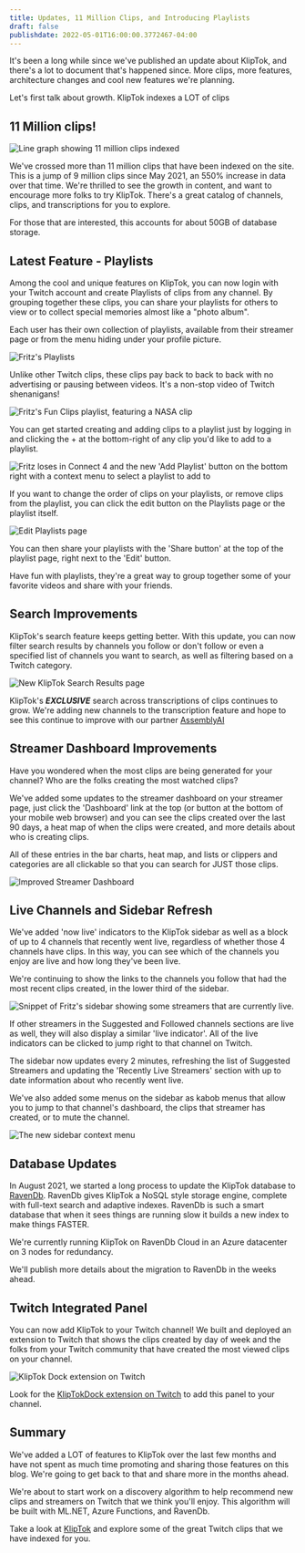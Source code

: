 ```yaml
---
title: Updates, 11 Million Clips, and Introducing Playlists
draft: false
publishdate: 2022-05-01T16:00:00.3772467-04:00
---
```


It's been a long while since we've published an update about KlipTok, and there's a lot to document that's happened since.  More clips, more features, architecture changes and cool new features we're planning.

Let's first talk about growth.  KlipTok indexes a LOT of clips

## 11 Million clips!

![Line graph showing 11 million clips indexed](img/11million.png)

We've crossed more than 11 million clips that have been indexed on the site.  This is a jump of 9 million clips since May 2021, an 550% increase in data over that time.  We're thrilled to see the growth in content, and want to encourage more folks to try KlipTok.  There's a great catalog of channels, clips, and transcriptions for you to explore.

For those that are interested, this accounts for about 50GB of database storage.

## Latest Feature - Playlists

Among the cool and unique features on KlipTok, you can now login with your Twitch account and create Playlists of clips from any channel.  By grouping together these clips, you can share your playlists for others to view or to collect special memories almost like a "photo album".

Each user has their own collection of playlists, available from their streamer page or from the menu hiding under your profile picture.

![Fritz's Playlists](img/1-playlists.png)

Unlike other Twitch clips, these clips pay back to back to back with no advertising or pausing between videos.  It's a non-stop video of Twitch shenanigans!

![Fritz's Fun Clips playlist, featuring a NASA clip](img/2-playlist.png)

You can get started creating and adding clips to a playlist just by logging in and clicking the + at the bottom-right of any clip you'd like to add to a playlist.

![Fritz loses in Connect 4 and the new 'Add Playlist' button on the bottom right with a context menu to select a playlist to add to](img/3-AddToPlaylist.png)

If you want to change the order of clips on your playlists, or remove clips from the playlist, you can click the edit button on the Playlists page or the playlist itself.

![Edit Playlists page](img/4-EditPlaylist.png)

You can then share your playlists with the 'Share button' at the top of the playlist page, right next to the 'Edit' button.

Have fun with playlists, they're a great way to group together some of your favorite videos and share with your friends.

## Search Improvements

KlipTok's search feature keeps getting better.  With this update, you can now filter search results by channels you follow or don't follow or even a specified list of channels you want to search, as well as filtering based on a Twitch category.  

![New KlipTok Search Results page](img/5-SearchImprovements.png)

KlipTok's _**EXCLUSIVE**_ search across transcriptions of clips continues to grow.  We're adding new channels to the transcription feature and hope to see this continue to improve with our partner [AssemblyAI](https://assemblyai.com)

## Streamer Dashboard Improvements

Have you wondered when the most clips are being generated for your channel?  Who are the folks creating the most watched clips? 

We've added some updates to the streamer dashboard on your streamer page, just click the 'Dashboard' link at the top (or button at the bottom of your mobile web browser) and you can see the clips created over the last 90 days, a heat map of when the clips were created, and more details about who is creating clips.

All of these entries in the bar charts, heat map, and lists or clippers and categories are all clickable so that you can search for JUST those clips.

![Improved Streamer Dashboard](img/6-Dashboard.png)


## Live Channels and Sidebar Refresh

We've added 'now live' indicators to the KlipTok sidebar as well as a block of up to 4 channels that recently went live, regardless of whether those 4 channels have clips.  In this way, you can see which of the channels you enjoy are live and how long they've been live.  

We're continuing to show the links to the channels you follow that had the most recent clips created, in the lower third of the sidebar.

![Snippet of Fritz's sidebar showing some streamers that are currently live.](img/7-sidebar.png)

If other streamers in the Suggested and Followed channels sections are live as well, they will also display a similar 'live indicator'.  All of the live indicators can be clicked to jump right to that channel on Twitch.

The sidebar now updates every 2 minutes, refreshing the list of Suggested Streamers and updating the 'Recently Live Streamers' section with up to date information about who recently went live.

We've also added some menus on the sidebar as kabob menus that allow you to jump to that channel's dashboard, the clips that streamer has created, or to mute the channel.

![The new sidebar context menu](img/8-sidebar-contextmenu.png)

## Database Updates

In August 2021, we started a long process to update the KlipTok database to [RavenDb](https://ravendb.net).  RavenDb gives KlipTok a NoSQL style storage engine, complete with full-text search and adaptive indexes.  RavenDb is such a smart database that when it sees things are running slow it builds a new index to make things FASTER.

We're currently running KlipTok on RavenDb Cloud in an Azure datacenter on 3 nodes for redundancy.

We'll publish more details about the migration to RavenDb in the weeks ahead.

## Twitch Integrated Panel

You can now add KlipTok to your Twitch channel!  We built and deployed an extension to Twitch that shows the clips created by day of week and the folks from your Twitch community that have created the most viewed clips on your channel.

![KlipTok Dock extension on Twitch](img/9-KlipTokDock.png)

Look for the [KlipTokDock extension on Twitch](https://dashboard.twitch.tv/extensions/eakutjhdwh3m1p7vd7uodnvweuhzmz-0.2.0) to add this panel to your channel.

## Summary

We've added a LOT of features to KlipTok over the last few months and have not spent as much time promoting and sharing those features on this blog.  We're going to get back to that and share more in the months ahead.

We're about to start work on a discovery algorithm to help recommend new clips and streamers on Twitch that we think you'll enjoy.  This algorithm will be built with ML.NET, Azure Functions, and RavenDb.

Take a look at [KlipTok](https://kliptok.com) and explore some of the great Twitch clips that we have indexed for you.